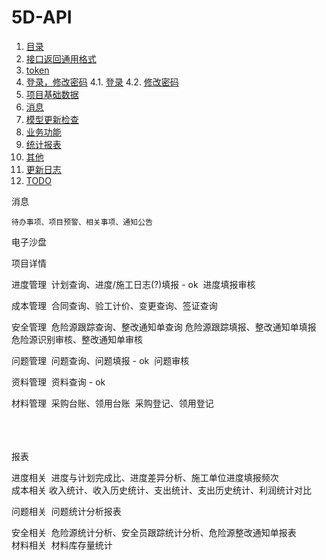 # 5D-API



1. [目录](README.md)
2. [接口返回通用格式](api/接口返回通用格式.md)
3. [token](api/token.md)
4. [登录，修改密码](api/login/README.md)
   4.1.  [登录](api/login/login.md)
   4.2.  [修改密码](api/login/changePwd.md)
5. [项目基础数据](api/project/README.md)
6. [消息](api/message/README.md)
7. [模型更新检查](api/bim/checkModels.md)
8. [业务功能](api/business/README.md)
9. [统计报表](api/chart/README.md)
10. [其他](api/other/README.md)
11. [更新日志](log.md)
12. [TODO](TODO.md)




消息

	待办事项、项目预警、相关事项、通知公告

电子沙盘

项目详情

进度管理
​    计划查询、进度/施工日志(?)填报  - ok
​	进度填报审核

成本管理
​    合同查询、验工计价、变更查询、签证查询

安全管理
​	危险源跟踪查询、整改通知单查询
​	危险源跟踪填报、整改通知单填报
​	危险源识别审核、整改通知单审核

问题管理
​    问题查询、问题填报 - ok
​	问题审核

资料管理
​	资料查询 - ok

材料管理 
​	采购台账、领用台账
​	采购登记、领用登记
​	
​	


​	
​	
报表

进度相关
​	进度与计划完成比、进度差异分析、施工单位进度填报频次
​	
成本相关
​	收入统计、收入历史统计、支出统计、支出历史统计、利润统计对比

问题相关
​	问题统计分析报表

安全相关
​	危险源统计分析、安全员跟踪统计分析、危险源整改通知单报表
​	
材料相关
​	材料库存量统计